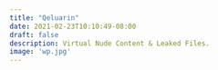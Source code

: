 ```yaml
---
title: "Qeluarin"
date: 2021-02-23T10:10:49-08:00
draft: false
description: Virtual Nude Content & Leaked Files.
image: 'wp.jpg'
---
```

